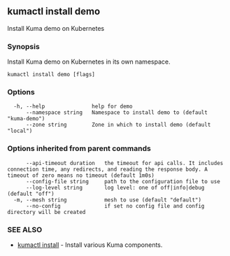 ## kumactl install demo

Install Kuma demo on Kubernetes

### Synopsis

Install Kuma demo on Kubernetes in its own namespace.

```
kumactl install demo [flags]
```

### Options

```
  -h, --help               help for demo
      --namespace string   Namespace to install demo to (default "kuma-demo")
      --zone string        Zone in which to install demo (default "local")
```

### Options inherited from parent commands

```
      --api-timeout duration   the timeout for api calls. It includes connection time, any redirects, and reading the response body. A timeout of zero means no timeout (default 1m0s)
      --config-file string     path to the configuration file to use
      --log-level string       log level: one of off|info|debug (default "off")
  -m, --mesh string            mesh to use (default "default")
      --no-config              if set no config file and config directory will be created
```

### SEE ALSO

* [kumactl install](kumactl_install.md)	 - Install various Kuma components.

